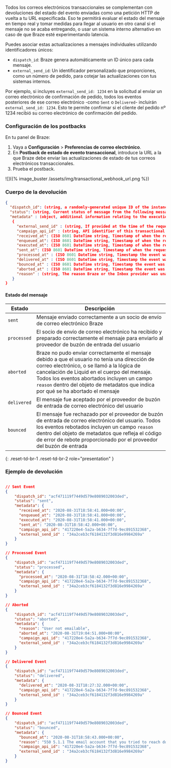Todos los correos electrónicos transaccionales se complementan con devoluciones del estado del evento enviadas como una petición HTTP de vuelta a tu URL especificada. Eso te permitirá evaluar el estado del mensaje en tiempo real y tomar medidas para llegar al usuario en otro canal si el mensaje no se acaba entregando, o usar un sistema interno alternativo en caso de que Braze esté experimentando latencia.

Puedes asociar estas actualizaciones a mensajes individuales utilizando identificadores únicos:

- `dispatch_id`: Braze genera automáticamente un ID único para cada mensaje.
- `external_send_id`: Un identificador personalizado que proporciones, como un número de pedido, para cotejar las actualizaciones con tus sistemas internos.

Por ejemplo, si incluyes `external_send_id: 1234` en la solicitud al enviar un correo electrónico de confirmación de pedido, todos los eventos posteriores de ese correo electrónico -como `Sent` o `Delivered`- incluirán `external_send_id: 1234`. Esto te permite confirmar si el cliente del pedido nº 1234 recibió su correo electrónico de confirmación del pedido.

### Configuración de los postbacks

En tu panel de Braze:

1. Vaya a **Configuración** > **Preferencias de correo electrónico**.
2. En **Postback de estado de evento transaccional**, introduce la URL a la que Braze debe enviar las actualizaciones de estado de tus correos electrónicos transaccionales.
3. Prueba el postback.

![]({% image_buster /assets/img/transactional_webhook_url.png %})

### Cuerpo de la devolución

```json
{
  "dispatch_id": (string, a randomly-generated unique ID of the instance of this send),
  "status": (string, Current status of message from the following message status table,
  "metadata" : (object, additional information relating to the execution of an event)
   {
     "external_send_id" : (string, If provided at the time of the request, Braze will pass your internal identifier for this send for all postbacks),
     "campaign_api_id" : (string, API identifier of this transactional campaign),
     "received_at": (ISO 8601 DateTime string, Timestamp of when the request was received by Braze, only included for events with "sent" status),
     "enqueued_at": (ISO 8601 DateTime string, Timestamp of when the request was enqueued by Braze, only included for events with "sent" status),
     "executed_at": (ISO 8601 DateTime string, Timestamp of when the request was processed by Braze, only included for events with "sent" status),
     "sent_at": (ISO 8601 DateTime string, Timestamp of when the request was sent to the ESP by Braze, only included for events with "sent" status),
     "processed_at" : (ISO 8601 DateTime string, Timestamp the event was processed by the ESP, only included for events with "processed" status),
     "delivered_at" : (ISO 8601 DateTime string, Timestamp the event was delivered to the user's inbox provider, only included for events with "processed" status),
     "bounced_at" : (ISO 8601 DateTime string, Timestamp the event was bounced by the user's inbox provider, only included for events with "bounced" status),
     "aborted_at" : (ISO 8601 DateTime string, Timestamp the event was Aborted by Braze, only included for events with "aborted" status),
     "reason" : (string, The reason Braze or the Inbox provider was unable to process this message to the user, only included for events with "aborted" or "bounced" status),
   }
}
```

#### Estado del mensaje

|  Estado | Descripción |
| ------------ | ----------- |
| `sent` | Mensaje enviado correctamente a un socio de envío de correo electrónico Braze |
| `processed` | El socio de envío de correo electrónico ha recibido y preparado correctamente el mensaje para enviarlo al proveedor de buzón de entrada del usuario |
| `aborted` | Braze no pudo enviar correctamente el mensaje debido a que el usuario no tenía una dirección de correo electrónico, o se llamó a la lógica de cancelación de Liquid en el cuerpo del mensaje. Todos los eventos abortados incluyen un campo `reason` dentro del objeto de metadatos que indica por qué se ha abortado el mensaje |
|`delivered`| El mensaje fue aceptado por el proveedor de buzón de entrada de correo electrónico del usuario |
|`bounced`| El mensaje fue rechazado por el proveedor de buzón de entrada de correo electrónico del usuario. Todos los eventos rebotados incluyen un campo `reason` dentro del objeto de metadatos que refleja el código de error de rebote proporcionado por el proveedor del buzón de entrada |
{: .reset-td-br-1 .reset-td-br-2 role="presentation" }

### Ejemplo de devolución
```json

// Sent Event
{
    "dispatch_id": "acf471119f7449d579e8089032003ded",
    "status": "sent",
    "metadata": {
      "received_at": "2020-08-31T18:58:41.000+00:00",
      "enqueued_at": "2020-08-31T18:58:41.000+00:00",
      "executed_at": "2020-08-31T18:58:41.000+00:00",
      "sent_at": "2020-08-31T18:58:42.000+00:00",
      "campaign_api_id": "417220e4-5a2a-b634-7f7d-9ec891532368",
      "external_send_id" : "34a2ceb3cf6184132f3d816e9984269a"
    }
}

// Processed Event
{
    "dispatch_id": "acf471119f7449d579e8089032003ded",
    "status": "processed",
    "metadata": {
      "processed_at": "2020-08-31T18:58:42.000+00:00",
      "campaign_api_id": "417220e4-5a2a-b634-7f7d-9ec891532368",
      "external_send_id" : "34a2ceb3cf6184132f3d816e9984269a"
    }
}

// Aborted
{
    "dispatch_id": "acf471119f7449d579e8089032003ded",
    "status": "aborted",
    "metadata": {
      "reason": "User not emailable",
      "aborted_at": "2020-08-31T19:04:51.000+00:00",
      "campaign_api_id": "417220e4-5a2a-b634-7f7d-9ec891532368",
      "external_send_id" : "34a2ceb3cf6184132f3d816e9984269a"
    }
}

// Delivered Event
{
    "dispatch_id": "acf471119f7449d579e8089032003ded",
    "status": "delivered",
    "metadata": {
      "delivered_at": "2020-08-31T18:27:32.000+00:00",
      "campaign_api_id": "417220e4-5a2a-b634-7f7d-9ec891532368",
      "external_send_id" : "34a2ceb3cf6184132f3d816e9984269a"
    }
}

// Bounced Event
{
    "dispatch_id": "acf471119f7449d579e8089032003ded",
    "status": "bounced",
    "metadata": {
      "bounced_at": "2020-08-31T18:58:43.000+00:00",
      "reason": "550 5.1.1 The email account that you tried to reach does not exist",
      "campaign_api_id": "417220e4-5a2a-b634-7f7d-9ec891532368",
      "external_send_id" : "34a2ceb3cf6184132f3d816e9984269a"
    }
}

```

